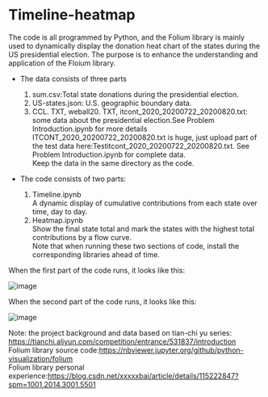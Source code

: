 # Timeline-heatmap
The code is all programmed by Python, and the Folium library is mainly used to dynamically display the donation heat chart of the states during the US presidential election. The purpose is to enhance the understanding and application of the Floium library.<br/>
- The data consists of three parts<br/>
  1. sum.csv:Total state donations during the presidential election.<br/>
  2. US-states.json: U.S. geographic boundary data.<br/>
  3. CCL. TXT, weball20. TXT, itcont_2020_20200722_20200820.txt: some data about the presidential election.See Problem Introduction.ipynb for more details<br/>
 ITCONT_2020_20200722_20200820.txt is huge, just upload part of the test data here:Testitcont_2020_20200722_20200820.txt. See Problem Introduction.ipynb for complete data.<br/>
 Keep the data in the same directory as the code.<br/>
  
- The code consists of two parts:<br/>
  1. Timeline.ipynb<br/>
  A dynamic display of cumulative contributions from each state over time, day to day.<br/>
  2. Heatmap.ipynb<br/>
  Show the final state total and mark the states with the highest total contributions by a flow curve.<br/>
Note that when running these two sections of code, install the corresponding libraries ahead of time.<br/>

When the first part of the code runs, it looks like this:<br/>

![image](https://user-images.githubusercontent.com/81458165/114261520-903b7480-9a0d-11eb-8e6b-c158632bf6bd.png)

When the second part of the code runs, it looks like this:<br/>

![image](https://user-images.githubusercontent.com/81458165/114260879-063ddc80-9a0a-11eb-8db0-6ec79b239b82.png)





Note: the project background and data based on tian-chi yu series: https://tianchi.aliyun.com/competition/entrance/531837/introduction<br/>
Folium library source code:https://nbviewer.jupyter.org/github/python-visualization/folium<br/>
Folium library personal experience:https://blog.csdn.net/xxxxxbai/article/details/115222847?spm=1001.2014.3001.5501<br/>
